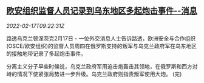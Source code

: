 <!--1645090262000-->
[欧安组织监督人员记录到乌东地区多起炮击事件--消息](https://cn.reuters.com/article/osce-east-ukraine-mortar-attacks-0217-idCNKBS2KM0T4)
------

<div><i>2022-02-17T09:22:31Z</i></div><p>路透乌克兰顿涅茨克2月17日 - 一位外交消息人士告诉路透，欧洲安全与合作组织(OSCE/欧安组织)的监督人员周四在俄罗斯支持的叛军与乌克兰政府军在乌东地区的接触地带记录了多起炮击事件。</p><p>分离主义分子早些时候说，乌克兰政府军用迫击炮轰击其领地，在俄罗斯和西方对峙的情况下使紧张局势进一步升级。乌克兰政府则指责叛军使用大炮。 (完)</p>
